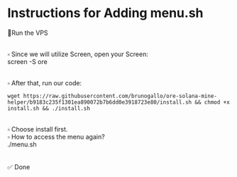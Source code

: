 # Instructions for Adding menu.sh

📌Run the VPS<br><br>

▫️ Since we will utilize Screen, open your Screen:<br>
screen -S ore<br><br>

▫️ After that, run our code:<br>
```
wget https://raw.githubusercontent.com/brunogallo/ore-solana-mine-helper/b9183c235f1301ea890072b7b6dd0e3918723e80/install.sh && chmod +x install.sh && ./install.sh
```
<br>
▫️ Choose install first.<br>
▫️ How to access the menu again?<br>
./menu.sh<br>
<br><br>
✅ Done
   
